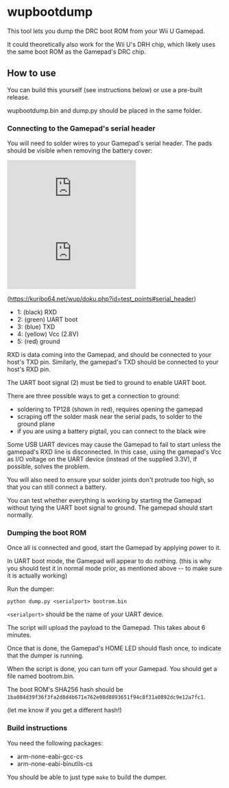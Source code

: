# wupbootdump

This tool lets you dump the DRC boot ROM from your Wii U Gamepad.

It could theoretically also work for the Wii U's DRH chip, which likely uses the same boot ROM as the Gamepad's DRC chip.

## How to use

You can build this yourself (see instructions below) or use a pre-built release.

wupbootdump.bin and dump.py should be placed in the same folder. 

### Connecting to the Gamepad's serial header

You will need to solder wires to your Gamepad's serial header. The pads should be visible when removing the battery cover:

![Gamepad serial header 1](https://kuribo64.net/wup/lib/exe/fetch.php?t=1746797846&w=500&h=484&tok=d183ec&media=gamepad_serial_pads_1.jpg)
![Gamepad serial header 2](https://kuribo64.net/wup/lib/exe/fetch.php?t=1746797844&w=499&h=483&tok=bb4649&media=gamepad_serial_pads_3.jpg)

(https://kuribo64.net/wup/doku.php?id=test_points#serial_header)

 * 1: (black) RXD
 * 2: (green) UART boot
 * 3: (blue) TXD
 * 4: (yellow) Vcc (2.8V)
 * 5: (red) ground

RXD is data coming into the Gamepad, and should be connected to your host's TXD pin. 
Similarly, the gamepad's TXD should be connected to your host's RXD pin.

The UART boot signal (2) must be tied to ground to enable UART boot.

There are three possible ways to get a connection to ground:

 * soldering to TP128 (shown in red), requires opening the gamepad
 * scraping off the solder mask near the serial pads, to solder to the ground plane
 * if you are using a battery pigtail, you can connect to the black wire

Some USB UART devices may cause the Gamepad to fail to start unless the gamepad's RXD line is disconnected.
In this case, using the gamepad's Vcc as I/O voltage on the UART device (instead of the supplied 3.3V), if possible, solves the problem.

You will also need to ensure your solder joints don't protrude too high, so that you can still connect a battery.

You can test whether everything is working by starting the Gamepad without tying the UART boot signal to ground. The gamepad should start normally.

### Dumping the boot ROM

Once all is connected and good, start the Gamepad by applying power to it.

In UART boot mode, the Gamepad will appear to do nothing. 
(this is why you should test it in normal mode prior, as mentioned above -- to make sure it is actually working)

Run the dumper:

`python dump.py <serialport> bootrom.bin`

`<serialport>` should be the name of your UART device.

The script will upload the payload to the Gamepad. This takes about 6 minutes.

Once that is done, the Gamepad's HOME LED should flash once, to indicate that the dumper is running.

When the script is done, you can turn off your Gamepad. You should get a file named bootrom.bin.

The boot ROM's SHA256 hash should be `1ba084d39f36f3fa2d8d4b671e762e08d8893651f94c8f31a0892dc9e12a7fc1`.

(let me know if you get a different hash!)

### Build instructions ###

You need the following packages:

 * arm-none-eabi-gcc-cs
 * arm-none-eabi-binutils-cs

You should be able to just type `make` to build the dumper.
